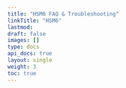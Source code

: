 ```yaml
---
title: "HSM6 FAQ & Troubleshooting"
linkTitle: "HSM6"
lastmod:
draft: false
images: []
type: docs
api_docs: true
layout: single
weight: 3
toc: true
---
```


